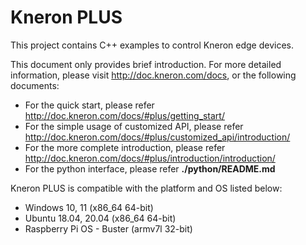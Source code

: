 # Kneron PLUS

This project contains C++ examples to control Kneron edge devices.

This document only provides brief introduction.
For more detailed information, please visit <http://doc.kneron.com/docs>, or the following documents:

- For the quick start, please refer <http://doc.kneron.com/docs/#plus/getting_start/>
- For the simple usage of customized API, please refer <http://doc.kneron.com/docs/#plus/customized_api/introduction/>
- For the more complete introduction, please refer <http://doc.kneron.com/docs/#plus/introduction/introduction/>
- For the python interface, please refer **./python/README.md**

Kneron PLUS is compatible with the platform and OS listed below:

- Windows 10, 11 (x86_64 64-bit)
- Ubuntu 18.04, 20.04 (x86_64 64-bit)
- Raspberry Pi OS - Buster (armv7l 32-bit)
